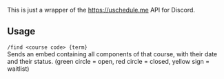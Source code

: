 This is just a wrapper of the https://uschedule.me API for Discord.

## Usage
`/find <course code> {term}`<br>
Sends an embed containing all components of that course, with their date and their status.
(green circle = open, red circle = closed, yellow sign = waitlist)
